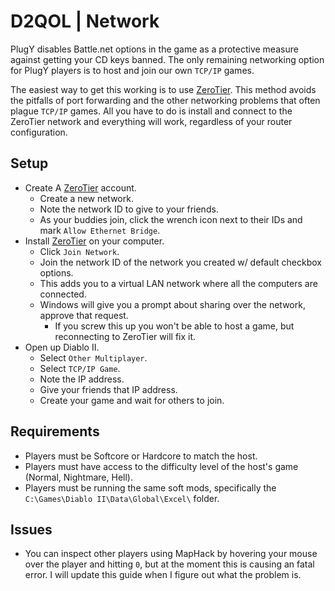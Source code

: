 # D2QOL | Network

PlugY disables Battle.net options in the game as a protective measure against getting your CD keys banned.  The only remaining networking option for PlugY players is to host and join our own ``TCP/IP`` games.

The easiest way to get this working is to use [ZeroTier](https://docs.zerotier.com/zerotier/ztintro).  This method avoids the pitfalls of port forwarding and the other networking problems that often plague ``TCP/IP`` games.  All you have to do is install and connect to the ZeroTier network and everything will work, regardless of your router configuration.

## Setup

- Create A [ZeroTier](https://my.zerotier.com/) account.
	- Create a new network.
	- Note the network ID to give to your friends.
	- As your buddies join, click the wrench icon next to their IDs and mark ``Allow Ethernet Bridge``.
- Install [ZeroTier](https://www.zerotier.com/download/) on your computer.
	- Click ``Join Network``.
	- Join the network ID of the network you created w/ default checkbox options.
	- This adds you to a virtual LAN network where all the computers are connected.
	- Windows will give you a prompt about sharing over the network, approve that request.
		- If you screw this up you won't be able to host a game, but reconnecting to ZeroTier will fix it.
- Open up Diablo II.
	- Select ``Other Multiplayer``.
	- Select ``TCP/IP Game``.
	- Note the IP address.
	- Give your friends that IP address.
	- Create your game and wait for others to join.

## Requirements

- Players must be Softcore or Hardcore to match the host.
- Players must have access to the difficulty level of the host's game (Normal, Nightmare, Hell).
- Players must be running the same soft mods, specifically the ``C:\Games\Diablo II\Data\Global\Excel\`` folder.

## Issues

- You can inspect other players using MapHack by hovering your mouse over the player and hitting ``0``, but at the moment this is causing an fatal error.  I will update this guide when I figure out what the problem is.